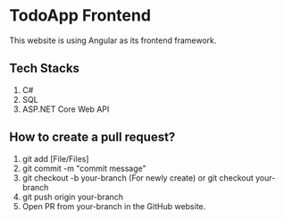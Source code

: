 # TodoApp Frontend

This website is using Angular as its frontend framework.

## Tech Stacks

1. C#
2. SQL
3. ASP.NET Core Web API

## How to create a pull request?

1. git add [File/Files]
2. git commit -m "commit message"
3. git checkout -b your-branch (For newly create) or git checkout your-branch
4. git push origin your-branch
5. Open PR from your-branch in the GitHub website.
